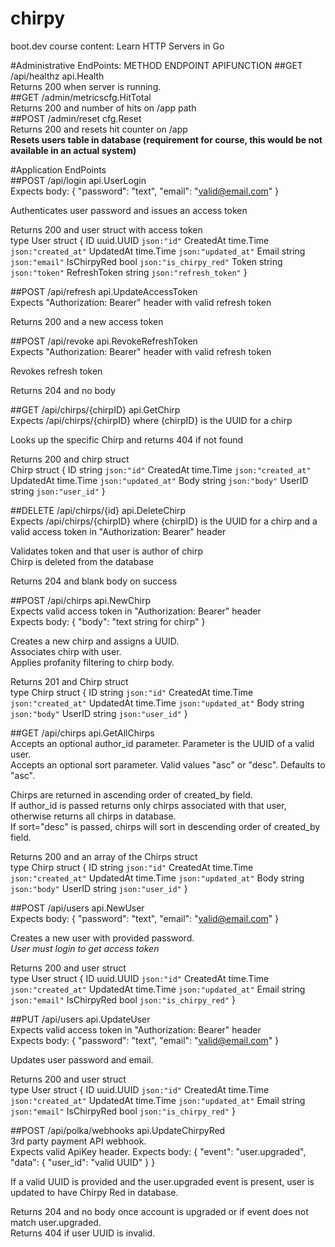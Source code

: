 # chirpy
boot.dev course content: Learn HTTP Servers in Go  

#Administrative EndPoints: METHOD ENDPOINT APIFUNCTION
##GET /api/healthz api.Health  
Returns 200 when server is running.  
##GET /admin/metricscfg.HitTotal  
Returns 200 and number of hits on /app path  
##POST /admin/reset cfg.Reset  
Returns 200 and resets hit counter on /app  
**Resets users table in database (requirement for course, this would be not available in an actual system)**  

#Application EndPoints  
##POST /api/login api.UserLogin  
    Expects body:
    {
		"password": "text",
		"email": "valid@email.com"
	}

Authenticates user password and issues an access token  
    
Returns 200 and user struct with access token  
    type User struct {
	ID             uuid.UUID `json:"id"`
	CreatedAt      time.Time `json:"created_at"`
	UpdatedAt      time.Time `json:"updated_at"`
	Email          string    `json:"email"`
	IsChirpyRed    bool      `json:"is_chirpy_red"`
	Token          string    `json:"token"`
	RefreshToken   string    `json:"refresh_token"`
    }

##POST /api/refresh api.UpdateAccessToken  
Expects "Authorization: Bearer" header with valid refresh token  
    
Returns 200 and a new access token  

##POST /api/revoke api.RevokeRefreshToken  
Expects "Authorization: Bearer" header with valid refresh token  
    
Revokes refresh token  
    
Returns 204 and no body  

##GET /api/chirps/{chirpID} api.GetChirp  
Expects /api/chirps/{chirpID} where {chirpID} is the UUID for a chirp  
    
Looks up the specific Chirp and returns 404 if not found  
    
Returns 200 and chirp struct  
    Chirp struct {
	ID        string    `json:"id"`
	CreatedAt time.Time `json:"created_at"`
	UpdatedAt time.Time `json:"updated_at"`
	Body      string    `json:"body"`
	UserID    string    `json:"user_id"`
    }

##DELETE /api/chirps/{id} api.DeleteChirp  
Expects /api/chirps/{chirpID} where {chirpID} is the UUID for a chirp and a valid access token in "Authorization: Bearer" header  
    
Validates token and that user is author of chirp  
Chirp is deleted from the database  
    
Returns 204 and blank body on success  

##POST /api/chirps api.NewChirp  
    Expects valid access token in "Authorization: Bearer" header  
    Expects body:
    {
        "body": "text string for chirp"
    }
    
Creates a new chirp and assigns a UUID.  
Associates chirp with user.  
Applies profanity filtering to chirp body.  
    
Returns 201 and Chirp struct  
    type Chirp struct {
	ID        string    `json:"id"`
	CreatedAt time.Time `json:"created_at"`
	UpdatedAt time.Time `json:"updated_at"`
	Body      string    `json:"body"`
	UserID    string    `json:"user_id"`
    }

##GET /api/chirps api.GetAllChirps  
Accepts an optional author_id parameter. Parameter is the UUID of a valid user.  
Accepts an optional sort parameter. Valid values "asc" or "desc". Defaults to "asc".  

Chirps are returned in ascending order of created_by field.  
If author_id is passed returns only chirps associated with that user, otherwise returns all chirps in database.  
If sort="desc" is passed, chirps will sort in descending order of created_by field.  

Returns 200 and an array of the Chirps struct  
    type Chirp struct {
	ID        string    `json:"id"`
	CreatedAt time.Time `json:"created_at"`
	UpdatedAt time.Time `json:"updated_at"`
	Body      string    `json:"body"`
	UserID    string    `json:"user_id"`
    }

##POST /api/users api.NewUser  
    Expects body:
    {
		"password": "text",
		"email": "valid@email.com"
	}

Creates a new user with provided password.  
*User must login to get access token*  
    
Returns 200 and user struct  
    type User struct {
	ID             uuid.UUID `json:"id"`
	CreatedAt      time.Time `json:"created_at"`
	UpdatedAt      time.Time `json:"updated_at"`
	Email          string    `json:"email"`
	IsChirpyRed    bool      `json:"is_chirpy_red"`
    }

##PUT /api/users api.UpdateUser  
    Expects valid access token in "Authorization: Bearer" header  
    Expects body:
    {
		"password": "text",
		"email": "valid@email.com"
	}

Updates user password and email.  
    
Returns 200 and user struct  
    type User struct {
	ID             uuid.UUID `json:"id"`
	CreatedAt      time.Time `json:"created_at"`
	UpdatedAt      time.Time `json:"updated_at"`
	Email          string    `json:"email"`
	IsChirpyRed    bool      `json:"is_chirpy_red"`
    }

##POST /api/polka/webhooks api.UpdateChirpyRed  
3rd party payment API webhook.  
    Expects valid ApiKey header.
    Expects body:
    {
  "event": "user.upgraded",
  "data": {
    "user_id": "valid UUID"
  }
}

If a valid UUID is provided and the user.upgraded event is present, user is updated to have Chirpy Red in database.  

Returns 204 and no body once account is upgraded or if event does not match user.upgraded.  
Returns 404 if user UUID is invalid.  


